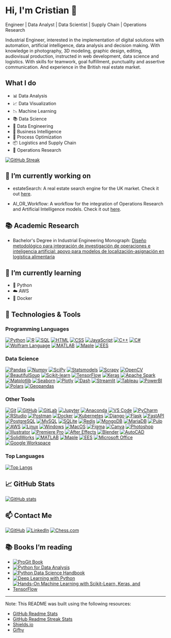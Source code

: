 # Hi, I'm Cristian 👋

Engineer | Data Analyst | Data Scientist | Supply Chain | Operations Research

Industrial Engineer, interested in the implementation of digital solutions with automation, artificial intelligence, data analysis and decision making.
With knowledge in photography, 3D modeling, graphic design, editing, audiovisual production, instructed in web development, data science and logistics. With skills for teamwork, goal fulfillment, punctuality and assertive communication. And experience in the British real estate market.

## What I do

- 📊 Data Analysis
- 📈 Data Visualization
- 📉 Machine Learning
- 📚 Data Science
- 📝 Data Engineering
- 📌 Business Intelligence
- 📑 Process Optimization
- 📦 Logistics and Supply Chain
- 🎯 Operations Research

[![GitHub Streak](https://github-readme-streak-stats.herokuapp.com/?user=CDMonsalveA)](https://www.github.com/CDMonsalveA/)

## 🔭 I’m currently working on

- estateSearch: A real estate search engine for the UK market. Check it out [here](https://github.com/CDMonsalveA/estateSearch).

- AI_OR_Workflow: A workflow for the integration of Operations Research and Artificial Intelligence models. Check it out [here](https://github.com/CDMonsalveA/AI_OR_Workflow).

## 📚 Academic Research

- Bachelor's Degree in Industrial Engineering Monograph: [Diseño metodológico para integración de investigación de operaciones e inteligencia artificial: apoyo para modelos de localización-asignación en logística alimentaria](http://hdl.handle.net/11349/92955)

## 🌱 I’m currently learning

- 🐍 Python
- ☁️ AWS
- 🐳 Docker

## 🔧 Technologies & Tools

### Programming Languages

[![Python](https://img.shields.io/badge/-Python-3776AB?style=flat-square&logo=python&logoColor=white)](https://www.python.org/)
[![R](https://img.shields.io/badge/-R-276DC3?style=flat-square&logo=R&logoColor=white)](https://www.r-project.org/)
[![SQL](https://img.shields.io/badge/-SQL-4479A1?style=flat-square&logo=MySQL&logoColor=white)](https://www.mysql.com/)
[![HTML](https://img.shields.io/badge/-HTML-E34F26?style=flat-square&logo=HTML5&logoColor=white)](https://www.w3.org/html/)
[![CSS](https://img.shields.io/badge/-CSS-1572B6?style=flat-square&logo=CSS3&logoColor=white)](https://www.w3.org/Style/CSS/)
[![JavaScript](https://img.shields.io/badge/-JavaScript-F7DF1E?style=flat-square&logo=JavaScript&logoColor=black)](https://developer.mozilla.org/en-US/docs/Web/JavaScript)
[![C++](https://img.shields.io/badge/-C++-00599C?style=flat-square&logo=C%2B%2B&logoColor=white)](https://isocpp.org/)
[![C#](https://img.shields.io/badge/-C%23-239120?style=flat-square&logo=C-Sharp&logoColor=white)](https://docs.microsoft.com/en-us/dotnet/csharp/)
[![Wolfram Language](https://img.shields.io/badge/-Wolfram%20Language-DD1100?style=flat-square&logo=Wolfram&logoColor=white)](https://www.wolfram.com/language/)
[![MATLAB](https://img.shields.io/badge/-MATLAB-0076A8?style=flat-square&logo=Mathworks&logoColor=white)](https://www.mathworks.com/products/matlab.html)
[![Maple](https://img.shields.io/badge/-Maple-00599C?style=flat-square&logo=Maple&logoColor=white)](https://www.maplesoft.com/products/maple/)
[![EES](https://img.shields.io/badge/-EES-00599C?style=flat-square&logo=EES&logoColor=white)](https://www.fchart.com/ees/)

### Data Science

[![Pandas](https://img.shields.io/badge/-Pandas-150458?style=flat-square&logo=Pandas&logoColor=white)](https://pandas.pydata.org/)
[![Numpy](https://img.shields.io/badge/-Numpy-013243?style=flat-square&logo=Numpy&logoColor=white)](https://numpy.org/)
[![SciPy](https://img.shields.io/badge/-SciPy-8CAAE6?style=flat-square&logo=SciPy&logoColor=white)](https://www.scipy.org/)
[![Statsmodels](https://img.shields.io/badge/-Statsmodels-00599C?style=flat-square&logo=Statsmodels&logoColor=white)](https://www.statsmodels.org/stable/index.html)
[![Scrapy](https://img.shields.io/badge/-Scrapy-00A3E0?style=flat-square&logo=Scrapy&logoColor=white)](https://scrapy.org/)
[![OpenCV](https://img.shields.io/badge/-OpenCV-5C3EE8?style=flat-square&logo=OpenCV&logoColor=white)](https://opencv.org/)
[![BeautifulSoup](https://img.shields.io/badge/-BeautifulSoup-00599C?style=flat-square&logo=BeautifulSoup&logoColor=white)](https://www.crummy.com/software/BeautifulSoup/)
[![Scikit-learn](https://img.shields.io/badge/-Scikit%20Learn-F7931E?style=flat-square&logo=scikit-learn&logoColor=white)](https://scikit-learn.org/stable/)
[![TensorFlow](https://img.shields.io/badge/-TensorFlow-FF6F00?style=flat-square&logo=TensorFlow&logoColor=white)](https://www.tensorflow.org/)
[![Keras](https://img.shields.io/badge/-Keras-D00000?style=flat-square&logo=Keras&logoColor=white)](https://keras.io/)
[![Apache Spark](https://img.shields.io/badge/-Apache%20Spark-E25A1C?style=flat-square&logo=Apache-Spark&logoColor=white)](https://spark.apache.org/)
[![Matplotlib](https://img.shields.io/badge/-Matplotlib-11557C?style=flat-square&logo=Matplotlib&logoColor=white)](https://matplotlib.org/)
[![Seaborn](https://img.shields.io/badge/-Seaborn-00599C?style=flat-square&logo=Seaborn&logoColor=white)](https://seaborn.pydata.org/)
[![Plotly](https://img.shields.io/badge/-Plotly-3F4F75?style=flat-square&logo=Plotly&logoColor=white)](https://plotly.com/)
[![Dash](https://img.shields.io/badge/-Dash-3F4F75?style=flat-square&logo=Dash&logoColor=white)](https://dash.plotly.com/)
[![Streamlit](https://img.shields.io/badge/-Streamlit-FF4B4B?style=flat-square&logo=Streamlit&logoColor=white)](https://streamlit.io/)
[![Tableau](https://img.shields.io/badge/-Tableau-E97627?style=flat-square&logo=Tableau&logoColor=white)](https://www.tableau.com/)
[![PowerBI](https://img.shields.io/badge/-Power%20BI-F2C811?style=flat-square&logo=Power-BI&logoColor=white)](https://powerbi.microsoft.com/)
[![Polars](https://img.shields.io/badge/-Polars-00599C?style=flat-square&logo=Polars&logoColor=white)](https://pola.rs/)
[![Geopandas](https://img.shields.io/badge/-Geopandas-150458?style=flat-square&logo=Geopandas&logoColor=white)](https://geopandas.org/)

### Other Tools

[![Git](https://img.shields.io/badge/-Git-F05032?style=flat-square&logo=Git&logoColor=white)](https://git-scm.com/)
[![GitHub](https://img.shields.io/badge/-GitHub-181717?style=flat-square&logo=GitHub&logoColor=white)](https://github.com/)
[![GitLab](https://img.shields.io/badge/-GitLab-FCA121?style=flat-square&logo=GitLab&logoColor=white)](https://gitlab.com/)
[![Jupyter](https://img.shields.io/badge/-Jupyter-F37626?style=flat-square&logo=Jupyter&logoColor=white)](https://jupyter.org/)
[![Anaconda](https://img.shields.io/badge/-Anaconda-44A833?style=flat-square&logo=Anaconda&logoColor=white)](https://www.anaconda.com/)
[![VS Code](https://img.shields.io/badge/-Visual%20Studio%20Code-007ACC?style=flat-square&logo=Visual-Studio-Code&logoColor=white)](https://code.visualstudio.com/)
[![PyCharm](https://img.shields.io/badge/-PyCharm-000000?style=flat-square&logo=PyCharm&logoColor=white)](https://www.jetbrains.com/pycharm/)
[![RStudio](https://img.shields.io/badge/-RStudio-75AADB?style=flat-square&logo=RStudio&logoColor=white)](https://www.rstudio.com/)
[![Postman](https://img.shields.io/badge/-Postman-FF6C37?style=flat-square&logo=Postman&logoColor=white)](https://www.postman.com/)
[![Docker](https://img.shields.io/badge/-Docker-2496ED?style=flat-square&logo=Docker&logoColor=white)](https://www.docker.com/)
[![Kubernetes](https://img.shields.io/badge/-Kubernetes-326CE5?style=flat-square&logo=Kubernetes&logoColor=white)](https://kubernetes.io/)
[![Django](https://img.shields.io/badge/-Django-092E20?style=flat-square&logo=Django&logoColor=white)](https://www.djangoproject.com/)
[![Flask](https://img.shields.io/badge/-Flask-000000?style=flat-square&logo=Flask&logoColor=white)](https://flask.palletsprojects.com/)
[![FastAPI](https://img.shields.io/badge/-FastAPI-009688?style=flat-square&logo=FastAPI&logoColor=white)](https://fastapi.tiangolo.com/)
[![PostgreSQL](https://img.shields.io/badge/-PostgreSQL-336791?style=flat-square&logo=PostgreSQL&logoColor=white)](https://www.postgresql.org/)
[![MySQL](https://img.shields.io/badge/-MySQL-4479A1?style=flat-square&logo=MySQL&logoColor=white)](https://www.mysql.com/)
[![SQLite](https://img.shields.io/badge/-SQLite-003B57?style=flat-square&logo=SQLite&logoColor=white)](https://www.sqlite.org/index.html)
[![Redis](https://img.shields.io/badge/-Redis-DC382D?style=flat-square&logo=Redis&logoColor=white)](https://redis.io/)
[![MongoDB](https://img.shields.io/badge/-MongoDB-47A248?style=flat-square&logo=MongoDB&logoColor=white)](https://www.mongodb.com/)
[![MariaDB](https://img.shields.io/badge/-MariaDB-003545?style=flat-square&logo=MariaDB&logoColor=white)](https://mariadb.org/)
[![Pulp](https://img.shields.io/badge/-Pulp-00599C?style=flat-square&logo=Pulp&logoColor=white)](https://coin-or.github.io/pulp/)
[![AWS](https://img.shields.io/badge/-AWS-232F3E?style=flat-square&logo=Amazon-AWS&logoColor=white)](https://aws.amazon.com/)
[![Linux](https://img.shields.io/badge/-Linux-FCC624?style=flat-square&logo=Linux&logoColor=black)](https://www.linux.org/)
[![Windows](https://img.shields.io/badge/-Windows-0078D6?style=flat-square&logo=Windows&logoColor=white)](https://www.microsoft.com/en-us/windows)
[![MacOS](https://img.shields.io/badge/-macOS-000000?style=flat-square&logo=Apple&logoColor=white)](https://www.apple.com/macos/)
[![Figma](https://img.shields.io/badge/-Figma-F24E1E?style=flat-square&logo=Figma&logoColor=white)](https://www.figma.com/)
[![Canva](https://img.shields.io/badge/-Canva-00C4CC?style=flat-square&logo=Canva&logoColor=white)](https://www.canva.com/)
[![Photoshop](https://img.shields.io/badge/-Photoshop-31A8FF?style=flat-square&logo=Adobe-Photoshop&logoColor=white)](https://www.adobe.com/products/photoshop.html)
[![Illustrator](https://img.shields.io/badge/-Illustrator-FF9A00?style=flat-square&logo=Adobe-Illustrator&logoColor=white)](https://www.adobe.com/products/illustrator.html)
[![Premiere Pro](https://img.shields.io/badge/-Premiere%20Pro-9999FF?style=flat-square&logo=Adobe-Premiere-Pro&logoColor=white)](https://www.adobe.com/products/premiere.html)
[![After Effects](https://img.shields.io/badge/-After%20Effects-9999FF?style=flat-square&logo=Adobe-After-Effects&logoColor=white)](https://www.adobe.com/products/aftereffects.html)
[![Blender](https://img.shields.io/badge/-Blender-F5792A?style=flat-square&logo=Blender&logoColor=white)](https://www.blender.org/)
[![AutoCAD](https://img.shields.io/badge/-AutoCAD-FF6F20?style=flat-square&logo=Autodesk-AutoCAD&logoColor=white)](https://www.autodesk.com/products/autocad/overview)
[![SolidWorks](https://img.shields.io/badge/-SolidWorks-8B8B8B?style=flat-square&logo=SolidWorks&logoColor=white)](https://www.solidworks.com/)
[![MATLAB](https://img.shields.io/badge/-MATLAB-0076A8?style=flat-square&logo=Mathworks&logoColor=white)](https://www.mathworks.com/products/matlab.html)
[![Maple](https://img.shields.io/badge/-Maple-00599C?style=flat-square&logo=Maple&logoColor=white)](https://www.maplesoft.com/products/maple/)
[![EES](https://img.shields.io/badge/-EES-00599C?style=flat-square&logo=EES&logoColor=white)](https://www.fchart.com/ees/)
[![Microsoft Office](https://img.shields.io/badge/-Microsoft%20Office-D83B01?style=flat-square&logo=Microsoft-Office&logoColor=white)](https://www.microsoft.com/en-us/microsoft-365)
[![Google Workspace](https://img.shields.io/badge/-Google%20Workspace-4285F4?style=flat-square&logo=Google-Workspace&logoColor=white)](https://workspace.google.com/)

### Top Languages

[![Top Langs](https://github-readme-stats.vercel.app/api/top-langs/?username=CDMonsalveA&layout=compact)](https://www.github.com/CDMonsalveA/)

## 📈 GitHub Stats

[![GitHub stats](https://github-readme-stats.vercel.app/api?username=CDMonsalveA&show_icons=true)](https://www.github.com/CDMonsalveA/)

## 📫 Contact Me

[![GitHub](https://img.shields.io/badge/-GitHub-181717?style=flat&logo=GitHub&logoColor=white)](https://www.github.com/CDMonsalveA/)
[![LinkedIn](https://img.shields.io/badge/-LinkedIn-0077B5?style=flat&logo=LinkedIn&logoColor=white)](https://www.linkedin.com/in/cdmonsalvea/)
[![Chess.com](https://img.shields.io/badge/-Chess.com-FFA500?style=flat&logo=Chess.com&logoColor=white)](https://www.chess.com/member/CDMonsalveA)

## 📚 Books I’m reading

- [![ProGit Book](https://img.shields.io/badge/-ProGit-000000?style=flat-square&logo=Git&logoColor=white)](https://git-scm.com/book/en/v2)
- [![Python for Data Analysis](https://img.shields.io/badge/-Python%20for%20Data%20Analysis-00599C?style=flat-square&logo=Python&logoColor=white)](https://www.oreilly.com/library/view/python-for-data/9781491957653/)
- [![Python Data Science Handbook](https://img.shields.io/badge/-Python%20Data%20Science%20Handbook-00599C?style=flat-square&logo=Python&logoColor=white)](https://jakevdp.github.io/PythonDataScienceHandbook/)
- [![Deep Learning with Python](https://img.shields.io/badge/-Deep%20Learning%20with%20Python-00599C?style=flat-square&logo=Python&logoColor=white)](https://www.manning.com/books/deep-learning-with-python)
- [![Hands-On Machine Learning with Scikit-Learn, Keras, and TensorFlow](https://img.shields.io/badge/-Hands--On%20Machine%20Learning%20with%20Scikit--Learn,%20Keras,%20and%20TensorFlow-00599C?style=flat-square&logo=Python&logoColor=white)](https://www.oreilly.com/library/view/hands-on-machine-learning/9781492032632/)

___

Note: This README was built using the following resources:

- [GitHub Readme Stats](https://github.com/anuraghazra/github-readme-stats)
- [GitHub Readme Streak Stats](https://github.com/DenverCoder1/github-readme-streak-stats)
- [Shields.io](https://shields.io/)
- [Gifhy](https://giphy.com/)

<!--
**CDMonsalveA/CDMonsalveA** is a ✨ _special_ ✨ repository because its `README.md` (this file) appears on your GitHub profile.

Here are some ideas to get you started:

- 🔭 I’m currently working on ...
- 🌱 I’m currently learning ...
- 👯 I’m looking to collaborate on ...
- 🤔 I’m looking for help with ...
- 💬 Ask me about ...
- 📫 How to reach me: ...
- 😄 Pronouns: ...
- ⚡ Fun fact: ...
-->
